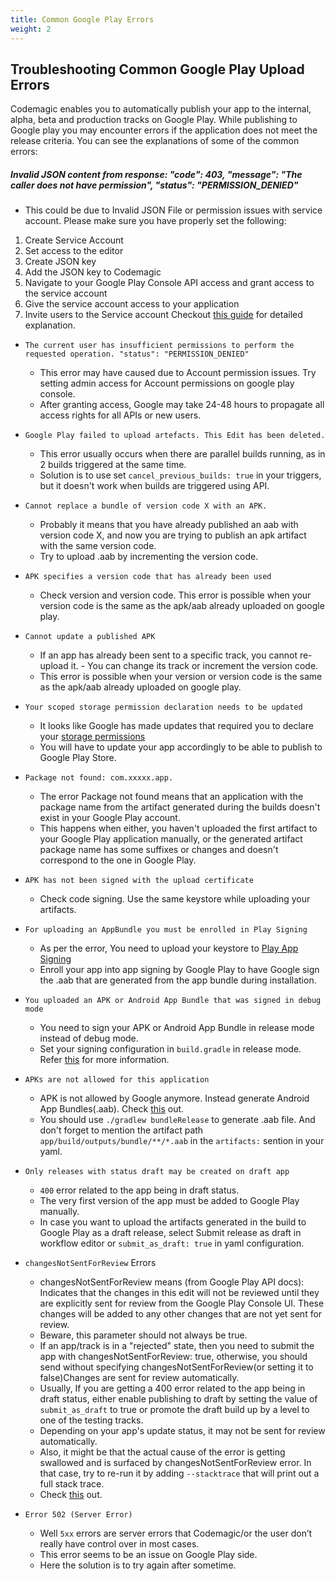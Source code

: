 ```yaml
---
title: Common Google Play Errors
weight: 2
---
```



## Troubleshooting Common Google Play Upload Errors

Codemagic enables you to automatically publish your app to the internal, alpha, beta and production tracks on Google Play. While publishing to Google play you may encounter errors if the application does not meet the release criteria. You can see the explanations of some of the common errors:

##### Invalid JSON content from response: "code": 403, "message": "The caller does not have permission", "status": "PERMISSION_DENIED"
   - This could be due to Invalid JSON File or permission issues with service account. Please make sure you have properly set the following:
   1. Create Service Account
   2. Set access to the editor
   3. Create JSON key
   4. Add the JSON key to Codemagic
   5. Navigate to your Google Play Console API access and grant access to the service account
   6. Give the service account access to your application
   7. Invite users to the Service account
   Checkout [this guide](../knowledge-base/google-services-authentication/#google-play) for detailed explanation.

- `The current user has insufficient permissions to perform the requested operation. "status": "PERMISSION_DENIED"`
   - This error may have caused due to Account permission issues. Try setting admin access for Account permissions on google play console. 
   - After granting access, Google may take 24-48 hours to propagate all access rights for all APIs or new users.

- `Google Play failed to upload artefacts. This Edit has been deleted.`
   - This error usually occurs when there are parallel builds running, as in 2 builds triggered at the same time. 
   - Solution is to use set `cancel_previous_builds: true` in your triggers, but it doesn't work when builds are triggered using API.

- `Cannot replace a bundle of version code X with an APK.`
   - Probably it means that you have already published an aab with version code X, and now you are trying to publish an apk artifact with the same version code.
   - Try to upload .aab by incrementing the version code.

- `APK specifies a version code that has already been used`
   - Check version and version code. This error is possible when your version code is the same as the apk/aab already uploaded on google play.

- `Cannot update a published APK`
   - If an app has already been sent to a specific track, you cannot re-upload it. - You can change its track or increment the version code.
   - This error is possible when your version or version code is the same as the apk/aab already uploaded on google play.

- `Your scoped storage permission declaration needs to be updated`
   - It looks like Google has made updates that required you to declare your [storage permissions](https://developer.android.com/about/versions/11/privacy/storagehttps://www.xda-developers.com/android-11-all-files-access-permission-form/)
   - You will have to update your app accordingly to be able to publish to Google Play Store.

- `Package not found: com.xxxxx.app.`
   - The error Package not found means that an application with the package name from the artifact generated during the builds doesn't exist in your Google Play account.
   - This happens when either, you haven't uploaded the first artifact to your Google Play application manually, or the generated artifact package name has some suffixes or changes and doesn't correspond to the one in Google Play.

- `APK has not been signed with the upload certificate`
  - Check code signing. Use the same keystore while uploading your artifacts.

- `For uploading an AppBundle you must be enrolled in Play Signing`
  - As per the error, You need to upload your keystore to [Play App Signing](https://support.google.com/googleplay/android-developer/answer/9842756?visit_id=637769761748201384-2647523405&rd=1)
  - Enroll your app into app signing by Google Play to have Google sign the .aab that are generated from the app bundle during installation.

- `You uploaded an APK or Android App Bundle that was signed in debug mode`
  - You need to sign your APK or Android App Bundle in release mode instead of debug mode.
  - Set your signing configuration in `build.gradle` in release mode. Refer [this](../code-signing/android-code-signing/#option-2-configure-signing-using-environment-variables) for more information.

- `APKs are not allowed for this application`
   - APK is not allowed by Google anymore. Instead generate Android App Bundles(.aab). Check [this](https://android-developers.googleblog.com/2021/06/the-future-of-android-app-bundles-is.html) out.
   - You should use `./gradlew bundleRelease` to generate .aab file. And don't forget to mention the artifact path `app/build/outputs/bundle/**/*.aab` in the `artifacts:` sention in your yaml.

- `Only releases with status draft may be created on draft app` 
   - `400` error related to the app being in draft status.
   - The very first version of the app must be added to Google Play manually. 
   - In case you want to upload the artifacts generated in the build to Google Play as a draft release, select Submit release as draft in workflow editor or `submit_as_draft: true` in yaml configuration.

- `changesNotSentForReview` Errors
  - changesNotSentForReview means (from Google Play API docs): Indicates that the changes in this edit will not be reviewed until they are explicitly sent for review from the Google Play Console UI. These changes will be added to any other changes that are not yet sent for review.
  - Beware, this parameter should not always be true.
  - If an app/track is in a "rejected" state, then you need to submit the app with changesNotSentForReview: true, otherwise, you should send without specifying changesNotSentForReview(or setting it to false)Changes are sent for review automatically. 
  - Usually, If you are getting a 400 error related to the app being in draft status, either enable publishing to draft by setting the value of `submit_as_draft` to true or promote the draft build up by a level to one of the testing tracks.
  - Depending on your app's update status, it may not be sent for review automatically. 
  - Also, it might be that the actual cause of the error is getting swallowed and is surfaced by changesNotSentForReview error. In that case, try to re-run it by adding `--stacktrace` that will print out a full stack trace.
  - Check [this](https://docs.codemagic.io/yaml-publishing/distribution/#google-play) out.

- `Error 502 (Server Error)`
  - Well `5xx` errors are server errors that Codemagic/or the user don’t really have control over in most cases.
  - This error seems to be an issue on Google Play side. 
  - Here the solution is to try again after sometime.

